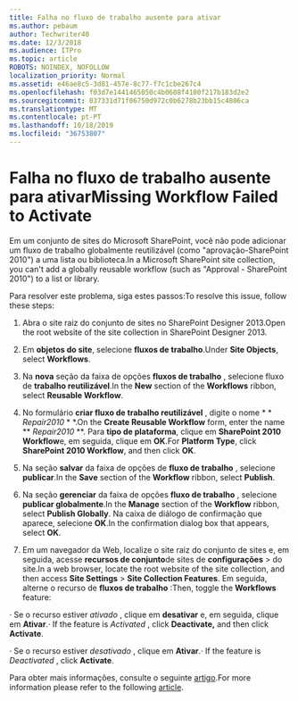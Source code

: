 ```yaml
---
title: Falha no fluxo de trabalho ausente para ativar
ms.author: pebaum
author: Techwriter40
ms.date: 12/3/2018
ms.audience: ITPro
ms.topic: article
ROBOTS: NOINDEX, NOFOLLOW
localization_priority: Normal
ms.assetid: e46ae8c5-3d81-457e-8c77-f7c1cbe267c4
ms.openlocfilehash: f03d7e1441465050c4b0608f4100f217b183d2e2
ms.sourcegitcommit: 037331d71f06750d972c0b6278b23bb15c4806ca
ms.translationtype: MT
ms.contentlocale: pt-PT
ms.lasthandoff: 10/18/2019
ms.locfileid: "36753807"
---
```

# <a name="missing-workflow-failed-to-activate"></a><span data-ttu-id="b9de3-102">Falha no fluxo de trabalho ausente para ativar</span><span class="sxs-lookup"><span data-stu-id="b9de3-102">Missing Workflow Failed to Activate</span></span>

<span data-ttu-id="b9de3-103">Em um conjunto de sites do Microsoft SharePoint, você não pode adicionar um fluxo de trabalho globalmente reutilizável (como "aprovação-SharePoint 2010") a uma lista ou biblioteca.</span><span class="sxs-lookup"><span data-stu-id="b9de3-103">In a Microsoft SharePoint site collection, you can't add a globally reusable workflow (such as "Approval - SharePoint 2010") to a list or library.</span></span>
  
<span data-ttu-id="b9de3-104">Para resolver este problema, siga estes passos:</span><span class="sxs-lookup"><span data-stu-id="b9de3-104">To resolve this issue, follow these steps:</span></span> 
  
1. <span data-ttu-id="b9de3-105">Abra o site raiz do conjunto de sites no SharePoint Designer 2013.</span><span class="sxs-lookup"><span data-stu-id="b9de3-105">Open the root website of the site collection in SharePoint Designer 2013.</span></span>
  
2. <span data-ttu-id="b9de3-106">Em **objetos do site**, selecione **fluxos de trabalho**.</span><span class="sxs-lookup"><span data-stu-id="b9de3-106">Under **Site Objects**, select **Workflows**.</span></span> 
  
3. <span data-ttu-id="b9de3-107">Na **nova** seção da faixa de opções **fluxos de trabalho** , selecione fluxo de **trabalho reutilizável**.</span><span class="sxs-lookup"><span data-stu-id="b9de3-107">In the **New** section of the **Workflows** ribbon, select **Reusable Workflow**.</span></span> 
  
4. <span data-ttu-id="b9de3-108">No formulário **criar fluxo de trabalho reutilizável** , digite o nome \* \* *Repair2010* \* \*.</span><span class="sxs-lookup"><span data-stu-id="b9de3-108">On the **Create Reusable Workflow** form, enter the name \*\* *Repair2010* \*\*.</span></span> <span data-ttu-id="b9de3-109">Para **tipo de plataforma**, clique em **SharePoint 2010 Workflow**e, em seguida, clique em **OK**.</span><span class="sxs-lookup"><span data-stu-id="b9de3-109">For **Platform Type**, click **SharePoint 2010 Workflow**, and then click **OK**.</span></span> 
  
1. <span data-ttu-id="b9de3-110">Na seção **salvar** da faixa de opções de **fluxo de trabalho** , selecione **publicar**.</span><span class="sxs-lookup"><span data-stu-id="b9de3-110">In the **Save** section of the **Workflow** ribbon, select **Publish**.</span></span> 
  
2. <span data-ttu-id="b9de3-111">Na seção **gerenciar** da faixa de opções **fluxo de trabalho** , selecione **publicar globalmente**.</span><span class="sxs-lookup"><span data-stu-id="b9de3-111">In the **Manage** section of the **Workflow** ribbon, select **Publish Globally**.</span></span> <span data-ttu-id="b9de3-112">Na caixa de diálogo de confirmação que aparece, selecione **OK**.</span><span class="sxs-lookup"><span data-stu-id="b9de3-112">In the confirmation dialog box that appears, select **OK**.</span></span> 
  
3. <span data-ttu-id="b9de3-113">Em um navegador da Web, localize o site raiz do conjunto de sites e, em seguida, acesse **recursos de conjunto**de sites de **configurações** \> do site.</span><span class="sxs-lookup"><span data-stu-id="b9de3-113">In a web browser, locate the root website of the site collection, and then access **Site Settings** \> **Site Collection Features**.</span></span> <span data-ttu-id="b9de3-114">Em seguida, alterne o recurso de **fluxos de trabalho** :</span><span class="sxs-lookup"><span data-stu-id="b9de3-114">Then, toggle the **Workflows** feature:</span></span> 
  
<span data-ttu-id="b9de3-115">· Se o recurso estiver *ativado* , clique em **desativar** e, em seguida, clique em **Ativar**.</span><span class="sxs-lookup"><span data-stu-id="b9de3-115">· If the feature is  *Activated*  , click **Deactivate,** and then click **Activate**.</span></span> 
  
<span data-ttu-id="b9de3-116">· Se o recurso estiver *desativado* , clique em **Ativar**.</span><span class="sxs-lookup"><span data-stu-id="b9de3-116">· If the feature is  *Deactivated*  , click **Activate**.</span></span> 
  
<span data-ttu-id="b9de3-117">Para obter mais informações, consulte o seguinte [artigo](https://go.microsoft.com/fwlink/?linkid=2047770&amp;clcid=0x409).</span><span class="sxs-lookup"><span data-stu-id="b9de3-117">For more information please refer to the following [article](https://go.microsoft.com/fwlink/?linkid=2047770&amp;clcid=0x409).</span></span>
  

